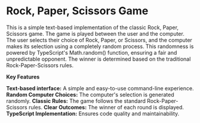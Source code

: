 
# Rock, Paper, Scissors Game

This is a simple text-based implementation of the classic Rock, Paper, Scissors game. The game is played between the user and the computer. The user selects their choice of Rock, Paper, or Scissors, and the computer makes its selection using a completely random process. This randomness is powered by TypeScript's Math.random() function, ensuring a fair and unpredictable opponent. The winner is determined based on the traditional Rock-Paper-Scissors rules.

**Key Features**

**Text-based interface:** A simple and easy-to-use command-line experience.
**Random Computer Choices:** The computer's selection is generated randomly.
**Classic Rules:** The game follows the standard Rock-Paper-Scissors rules.
**Clear Outcomes:** The winner of each round is displayed.
**TypeScript Implementation:** Ensures code quality and maintainability.
